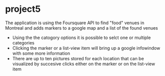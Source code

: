 # project5
The application is using the Foursquare API to find "food" venues in Montreal and adds markers to a google map and a list of the found venues
- Using the the catogory options it is possible to selct one or multiple categories
- Clicking the marker or a list-view item will bring up a google infowindow with some more information
- There are up to ten pictures stored for each location that can be visualized by succesive clicks either on the marker or on the list-view item
